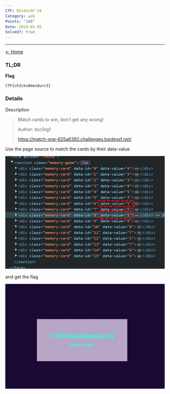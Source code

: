 ```yaml
---
CTF: BSidesSF'24
Category: web
Points: "100"
Date: 2024-05-05
Solved?: true
---
```

----
[<- Home](../../)
### TL;DR

**Flag**

```
CTF{ch3cks0mes0urc3}
```

### Details

Description
> Match cards to win, don't get any wrong!
> 
> Author: itsc0rg1
> 
> https://match-one-625a6392.challenges.bsidessf.net/


Use the page source to match the cards by their data-value

![](assets/Pasted%20image%2020240505223935.png)

and get the flag

![](assets/Pasted%20image%2020240505223904.png)